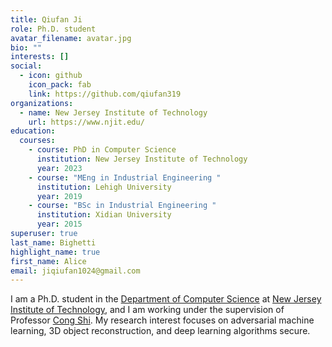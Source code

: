 ```yaml
---
title: Qiufan Ji
role: Ph.D. student
avatar_filename: avatar.jpg
bio: ""
interests: []
social:
  - icon: github
    icon_pack: fab
    link: https://github.com/qiufan319
organizations:
  - name: New Jersey Institute of Technology
    url: https://www.njit.edu/
education:
  courses:
    - course: PhD in Computer Science
      institution: New Jersey Institute of Technology
      year: 2023
    - course: "MEng in Industrial Engineering "
      institution: Lehigh University
      year: 2019
    - course: "BSc in Industrial Engineering "
      institution: Xidian University
      year: 2015
superuser: true
last_name: Bighetti
highlight_name: true
first_name: Alice
email: jiqiufan1024@gmail.com
---
```

I am a Ph.D. student in the [Department of Computer Science](https://cs.njit.edu/) at [New Jersey Institute of Technology](https://www.njit.edu/), and I am working under the supervision of Professor [Cong Shi](https://web.njit.edu/~cs638/). My research interest focuses on adversarial machine learning, 3D object reconstruction, and deep learning algorithms secure.
